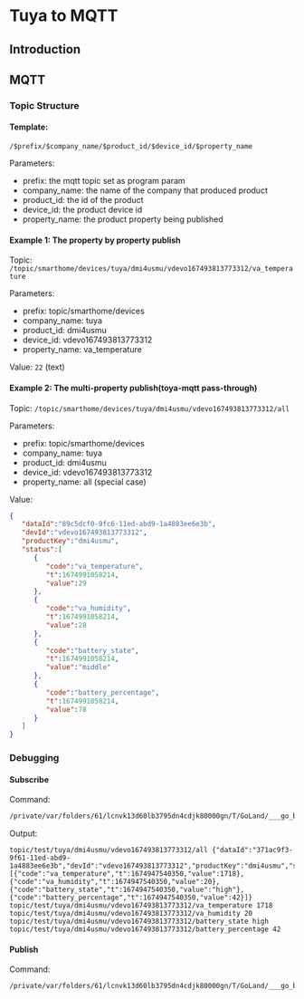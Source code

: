 # Tuya to MQTT

## Introduction

## MQTT

### Topic Structure

#### Template: 
```/$prefix/$company_name/$product_id/$device_id/$property_name```

Parameters:
- prefix: the mqtt topic set as program param
- company_name: the name of the company that produced product
- product_id: the id of the product
- device_id: the product device id
- property_name: the product property being published

#### Example 1: The property by property publish

Topic: ```/topic/smarthome/devices/tuya/dmi4usmu/vdevo167493813773312/va_temperature```

Parameters:
- prefix: topic/smarthome/devices
- company_name: tuya
- product_id: dmi4usmu
- device_id: vdevo167493813773312
- property_name: va_temperature

Value:
```22``` (text)

#### Example 2: The multi-property publish(toya-mqtt pass-through)

Topic: ```/topic/smarthome/devices/tuya/dmi4usmu/vdevo167493813773312/all```

Parameters:
- prefix: topic/smarthome/devices
- company_name: tuya
- product_id: dmi4usmu
- device_id: vdevo167493813773312
- property_name: all (special case)

Value:
```json
{
   "dataId":"89c5dcf0-9fc6-11ed-abd9-1a4883ee6e3b",
   "devId":"vdevo167493813773312",
   "productKey":"dmi4usmu",
   "status":[
      {
         "code":"va_temperature",
         "t":1674991058214,
         "value":29
      },
      {
         "code":"va_humidity",
         "t":1674991058214,
         "value":28
      },
      {
         "code":"battery_state",
         "t":1674991058214,
         "value":"middle"
      },
      {
         "code":"battery_percentage",
         "t":1674991058214,
         "value":78
      }
   ]
}
```
### Debugging

#### Subscribe

Command:
```bash
/private/var/folders/61/lcnvk13d60lb3795dn4cdjk80000gn/T/GoLand/___go_build_tuya_to_mqtt_subscribe --tuya-access-id=*** --tuya-access-key=*** --mqtt-url=tcp://localhost:1883 --mqtt-client-id=test --mqtt-username=*** --mqtt-password=*** --mqtt-topic=topic/test/# subscribe
```

Output:
```text
topic/test/tuya/dmi4usmu/vdevo167493813773312/all {"dataId":"371ac9f3-9f61-11ed-abd9-1a4883ee6e3b","devId":"vdevo167493813773312","productKey":"dmi4usmu","status":[{"code":"va_temperature","t":1674947540350,"value":1718},{"code":"va_humidity","t":1674947540350,"value":20},{"code":"battery_state","t":1674947540350,"value":"high"},{"code":"battery_percentage","t":1674947540350,"value":42}]}
topic/test/tuya/dmi4usmu/vdevo167493813773312/va_temperature 1718
topic/test/tuya/dmi4usmu/vdevo167493813773312/va_humidity 20
topic/test/tuya/dmi4usmu/vdevo167493813773312/battery_state high
topic/test/tuya/dmi4usmu/vdevo167493813773312/battery_percentage 42
```

#### Publish

Command:
```bash
/private/var/folders/61/lcnvk13d60lb3795dn4cdjk80000gn/T/GoLand/___go_build_tuya_to_mqtt_publish --tuya-access-id=*** --tuya-access-key=*** --mqtt-url=tcp://localhost:1883 --mqtt-client-id=test2 --mqtt-username=*** --mqtt-password=*** --mqtt-topic=topic/test/tuya/dmi4usmu/vdevo167493813773312/all publish --json={"dataId":"371ac9f3-9f61-11ed-abd9-1a4883ee6e3b","devId":"vdevo167493813773312","productKey":"dmi4usmu","status":[{"code":"va_temperature","t":1674947540350,"value":1718},{"code":"va_humidity","t":1674947540350,"value":20},{"code":"battery_state","t":1674947540350,"value":"high"},{"code":"battery_percentage","t":1674947540350,"value":42}]}
```